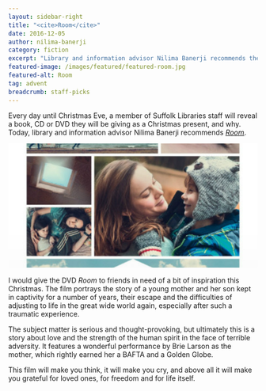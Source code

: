 ```yaml
---
layout: sidebar-right
title: "<cite>Room</cite>"
date: 2016-12-05
author: nilima-banerji
category: fiction
excerpt: "Library and information advisor Nilima Banerji recommends the film <cite>Room</cite>"
featured-image: /images/featured/featured-room.jpg
featured-alt: Room
tag: advent
breadcrumb: staff-picks
---
```


Every day until Christmas Eve, a member of Suffolk Libraries staff will reveal a book, CD or DVD they will be giving as a Christmas present, and why. Today, library and information advisor Nilima Banerji recommends <a href="https://suffolk.spydus.co.uk/cgi-bin/spydus.exe/ENQ/OPAC/BIBENQ?BRN=1962623"><cite>Room</cite></a>.

![Room](/images/featured/featured-room.jpg)

I would give the DVD <cite>Room</cite> to friends in need of a bit of inspiration this Christmas. The film portrays the story of a young mother and her son kept in captivity for a number of years, their escape and the difficulties of adjusting to life in the great wide world again, especially after such a traumatic experience.

The subject matter is serious and thought-provoking, but ultimately this is a story about love and the strength of the human spirit in the face of terrible adversity. It features a wonderful performance by Brie Larson as the mother, which rightly earned her a BAFTA and a Golden Globe.

This film will make you think, it will make you cry, and above all it will make you grateful for loved ones, for freedom and for life itself.
